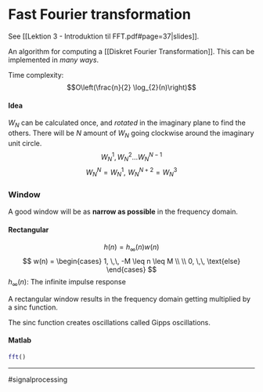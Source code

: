 # Fast Fourier transformation
See [[Lektion 3 - Introduktion til FFT.pdf#page=37|slides]].

An algorithm for computing a [[Diskret Fourier Transformation]]. This can be implemented in *many ways*.

Time complexity:
$$O\left(\frac{n}{2} \log_{2}(n)\right)$$

#### Idea
$W_N$ can be calculated once, and *rotated* in the imaginary plane to find the others. There will be $N$ amount of $W_N$ going clockwise around the imaginary unit circle.
$$W_{N}^{1}, W_{N}^{2} \dots W_{N}^{N-1}$$
$$W_{N}^{N} = W_{N}^{1},\,\, W_{N}^{N+2} = W_{N}^{3}$$

### Window

A good window will be as **narrow as possible** in the frequency domain.
#### Rectangular

$$h(n) = h_{\infty}(n)w(n)$$
$$
w(n) = \begin{cases}
1, \,\, -M \leq n \leq M \\ \\
0, \,\, \text{else}
\end{cases}
$$
$h_{\infty}(n)$: The infinite impulse response

A rectangular window results in the frequency domain getting multiplied by a $\text{sinc}$ function.

The $\text{sinc}$ function creates oscillations called Gipps oscillations.

#### Matlab
```matlab
fft()
```


---
#signalprocessing
